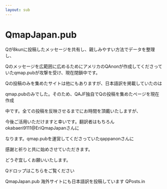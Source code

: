 ```yaml
---
layout: sub
---
```


# QmapJapan.pub

Qが8kunに投稿したメッセージを共有し、親しみやすい方法でデータを整理し、

Qのメッセージを広範囲に広めるためにアメリカのQAnonが作成してくださっていたqmap.pubが攻撃を受け、現在閉鎖中です。

Qの投稿のみを集めたサイトは他にもありますが、日本語訳を掲載していたのは

qmap.pubのみでした。そのため、QAJF独自でQの投稿を集めたページを現在作成

中です。全ての投稿を反映させるまでにお時間を頂戴いたしますが、

今後ご活用いただけますと幸いです。翻訳者はもちろんokabaeri9111@EriQmapJapanさんに

なります。qmap.pubを運営してくださっていたqappanonさんに

感謝と祈りと共に始めさせていただきます。

どうぞ宜しくお願いいたします。


Qドロップはこちらをご覧ください

 
QmapJapan.pub
海外サイトにも日本語訳を投稿しています
QPosts.in
